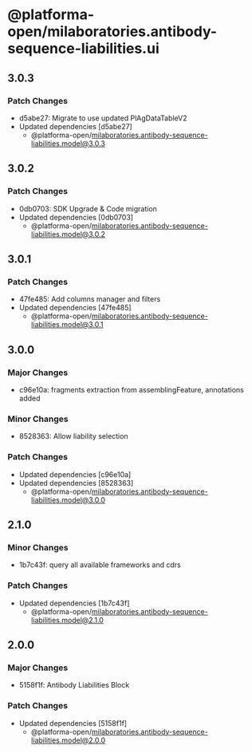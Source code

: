 # @platforma-open/milaboratories.antibody-sequence-liabilities.ui

## 3.0.3

### Patch Changes

- d5abe27: Migrate to use updated PlAgDataTableV2
- Updated dependencies [d5abe27]
  - @platforma-open/milaboratories.antibody-sequence-liabilities.model@3.0.3

## 3.0.2

### Patch Changes

- 0db0703: SDK Upgrade & Code migration
- Updated dependencies [0db0703]
  - @platforma-open/milaboratories.antibody-sequence-liabilities.model@3.0.2

## 3.0.1

### Patch Changes

- 47fe485: Add columns manager and filters
- Updated dependencies [47fe485]
  - @platforma-open/milaboratories.antibody-sequence-liabilities.model@3.0.1

## 3.0.0

### Major Changes

- c96e10a: fragments extraction from assemblingFeature, annotations added

### Minor Changes

- 8528363: Allow liability selection

### Patch Changes

- Updated dependencies [c96e10a]
- Updated dependencies [8528363]
  - @platforma-open/milaboratories.antibody-sequence-liabilities.model@3.0.0

## 2.1.0

### Minor Changes

- 1b7c43f: query all available frameworks and cdrs

### Patch Changes

- Updated dependencies [1b7c43f]
  - @platforma-open/milaboratories.antibody-sequence-liabilities.model@2.1.0

## 2.0.0

### Major Changes

- 5158f1f: Antibody Liabilities Block

### Patch Changes

- Updated dependencies [5158f1f]
  - @platforma-open/milaboratories.antibody-sequence-liabilities.model@2.0.0
